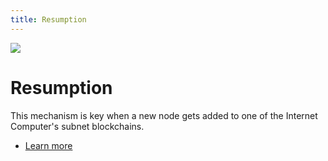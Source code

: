 ```yaml
---
title: Resumption
---
```


![](/img/how-it-works/resumption.600x300.jpg)

# Resumption


This mechanism is key when a new node gets added to one of the Internet Computer's subnet blockchains. 

* [Learn more](/how-it-works/resumption/)